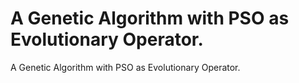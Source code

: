 # A Genetic Algorithm with PSO as Evolutionary Operator.
A Genetic Algorithm with PSO as Evolutionary Operator.
